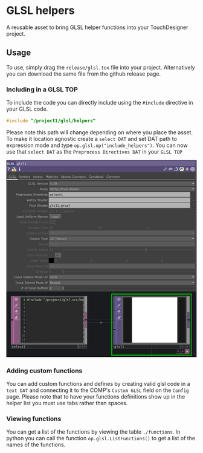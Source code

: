 # GLSL helpers
A reusable asset to bring GLSL helper functions into your TouchDesigner project. 

## Usage
To use, simply drag the `release/glsl.tox` file into your project. Alternatively you can download the same file from the github release page.

### Including in a GLSL TOP
To include the code you can directly include using the `#include` directive in your GLSL code.
```c
#include "/project1/glsl/helpers"
```
Please note this path will change depending on where you place the asset. To make it location agnostic create a `select DAT` and set DAT path to expression mode and type `op.glsl.op("include_helpers")`. You can now use that `select DAT` as the `Preprocess Directives DAT` in your `GLSL TOP`  

![select dat usage](documentation/selectDat.png)

### Adding custom functions
You can add custom functions and defines by creating valid glsl code in a `text DAT` and connecting it to the COMP's `Custom GLSL` field on the `Config` page. Please note that to have your functions definitions show up in the helper list you must use tabs rather than spaces.

### Viewing functions
You can get a list of the functions by viewing the table `./functions`. In python you can call the function `op.glsl.ListFunctions()` to get a list of the names of the functions. 
